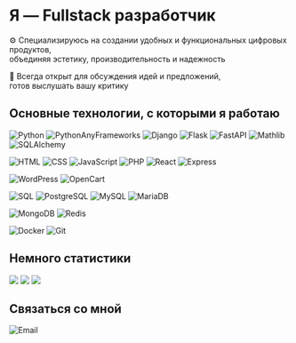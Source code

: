 # Я — Fullstack разработчик
⚙️ Специализируюсь на создании удобных и функциональных цифровых продуктов, <br/> объединяя эстетику, производительность и надежность <br/>

🤝 Всегда открыт для обсуждения идей и предложений,<br/> готов выслушать вашу критику

## Основные технологии, с которыми я работаю
![Python](https://img.shields.io/badge/Python-3776AB?style=for-the-badge&logo=python&logoColor=white)
![PythonAnyFrameworks](https://img.shields.io/badge/AnyFrameworks-000000?style=for-the-badge&logo=python&logoColor=white)
![Django](https://img.shields.io/badge/Django-092D3F?style=for-the-badge&logo=django&logoColor=white)
![Flask](https://img.shields.io/badge/Flask-000000?style=for-the-badge&logo=flask&logoColor=white)
![FastAPI](https://img.shields.io/badge/FastAPI-009688?style=for-the-badge&logo=fastapi&logoColor=white)
![Mathlib](https://img.shields.io/badge/Mathlib-000000?style=for-the-badge&logo=python&logoColor=white)
![SQLAlchemy](https://img.shields.io/badge/SQLAlchemy-4B4E56?style=for-the-badge&logo=python&logoColor=white)

![HTML](https://img.shields.io/badge/HTML-E34F26?style=for-the-badge&logo=html5&logoColor=white)
![CSS](https://img.shields.io/badge/CSS-1572B6?style=for-the-badge&logo=css3&logoColor=white)
![JavaScript](https://img.shields.io/badge/JavaScript-F7DF1E?style=for-the-badge&logo=javascript&logoColor=black)
![PHP](https://img.shields.io/badge/PHP-777BB4?style=for-the-badge&logo=php&logoColor=white)
![React](https://img.shields.io/badge/React-61DAFB?style=for-the-badge&logo=react&logoColor=black)
![Express](https://img.shields.io/badge/Express-000000?style=for-the-badge&logo=express&logoColor=white)

![WordPress](https://img.shields.io/badge/WordPress-21759B?style=for-the-badge&logo=wordpress&logoColor=white)
![OpenCart](https://img.shields.io/badge/OpenCart-009C8C?style=for-the-badge&logo=shopping-cart&logoColor=white)

![SQL](https://img.shields.io/badge/SQL-003B57?style=for-the-badge&logo=database&logoColor=white)
![PostgreSQL](https://img.shields.io/badge/PostgreSQL-336791?style=for-the-badge&logo=postgresql&logoColor=white)
![MySQL](https://img.shields.io/badge/MySQL-4479A1?style=for-the-badge&logo=mysql&logoColor=white)
![MariaDB](https://img.shields.io/badge/MariaDB-003545?style=for-the-badge&logo=mariadb&logoColor=white)

![MongoDB](https://img.shields.io/badge/MongoDB-47A248?style=for-the-badge&logo=mongodb&logoColor=white)
![Redis](https://img.shields.io/badge/Redis-DC382D?style=for-the-badge&logo=redis&logoColor=white)

![Docker](https://img.shields.io/badge/Docker-2496ED?style=for-the-badge&logo=docker&logoColor=white)
![Git](https://img.shields.io/badge/Git-F05032?style=for-the-badge&logo=git&logoColor=white)

## Немного статистики

![](http://github-profile-summary-cards.vercel.app/api/cards/profile-details?username=stormev&theme=algolia)
![](http://github-profile-summary-cards.vercel.app/api/cards/most-commit-language?username=stormev&theme=algolia)
![](http://github-profile-summary-cards.vercel.app/api/cards/stats?username=stormev&theme=algolia)

## Связаться со мной

![Email](https://img.shields.io/badge/email-storm--storm1990@mail.ru-blue)

